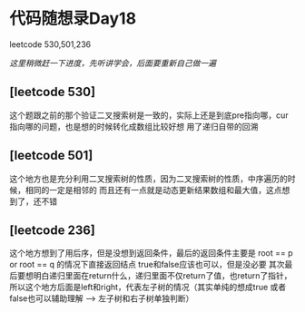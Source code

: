 # 代码随想录Day18

leetcode 530,501,236

*这里稍微赶一下进度，先听讲学会，后面要重新自己做一遍*

## [leetcode 530]

这个题跟之前的那个验证二叉搜索树是一致的，实际上还是到底pre指向哪，cur指向哪的问题，也是想的时候转化成数组比较好想
用了递归自带的回溯

## [leetcode 501]

这个地方也是充分利用二叉搜索树的性质，因为二叉搜索树的性质，中序遍历的时候，相同的一定是相邻的
而且还有一点就是动态更新结果数组和最大值，这点想到了，还不错

## [leetcode 236]

这个地方想到了用后序，但是没想到返回条件，最后的返回条件主要是 root == p or root == q 的情况下直接返回结点
true和false应该也可以，但是没必要
其次最后要想明白递归里面在return什么，递归里面不仅return了值，也return了指针，所以这个地方后面是left和right，代表左子树的情况（其实单纯的想成true 或者false也可以辅助理解 --> 左子树和右子树单独判断）
